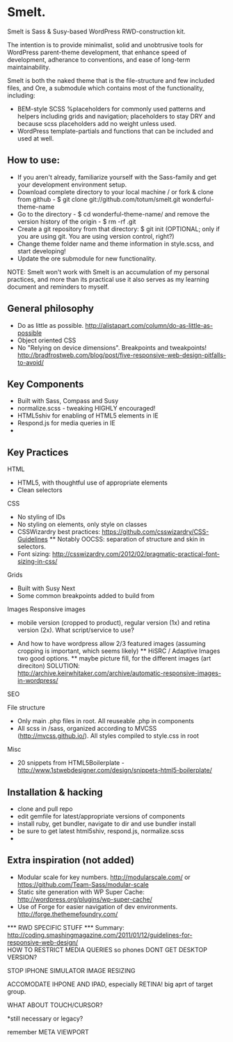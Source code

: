 Smelt.
======

Smelt is Sass & Susy-based WordPress RWD-construction kit.

The intention is to provide minimalist, solid and unobtrusive tools for WordPress parent-theme development, that enhance speed of development, adherance to conventions, and ease of long-term maintainability.


Smelt is both the naked theme that is the file-structure and few included files, and Ore, a submodule which contains most of the functionality, including:
* BEM-style SCSS %placeholders for commonly used patterns and helpers including grids and navigation; placeholders to stay DRY and because scss placeholders add no weight unless used.
* WordPress template-partials and functions that can be included and used at well.


How to use:
--------
* If you aren't already, familiarize yourself with the Sass-family and get your development environment setup.
* Download complete directory to your local machine / or fork & clone from github - $ git clone git://github.com/totum/smelt.git wonderful-theme-name
* Go to the directory - $ cd wonderful-theme-name/ and remove the version history of the origin - $ rm -rf .git
* Create a git repository from that directory: $ git init (OPTIONAL; only if you are using git. You are using version control, right?)
* Change theme folder name and theme information in style.scss, and start developing!
* Update the ore submodule for new functionality.


NOTE: Smelt won't work with
Smelt is an accumulation of my personal practices, and more than its practical use it also serves as my learning document and reminders to myself.


General philosophy
-------
* Do as little as possible. http://alistapart.com/column/do-as-little-as-possible
* Object oriented CSS
* No "Relying on device dimensions". Breakpoints and tweakpoints! http://bradfrostweb.com/blog/post/five-responsive-web-design-pitfalls-to-avoid/


Key Components
-------
* Built with Sass, Compass and Susy
* normalize.scss - tweaking HIGHLY encouraged!
* HTML5shiv for enabling of HTML5 elements in IE
* Respond.js for media queries in IE
* 

Key Practices
-------
HTML
* HTML5, with thoughtful use of appropriate elements
* Clean selectors

CSS
* No styling of IDs
* No styling on elements, only style on classes
* CSSWizardry best practices: https://github.com/csswizardry/CSS-Guidelines
** Notably OOCSS: separation of structure and skin in selectors.
* Font sizing: http://csswizardry.com/2012/02/pragmatic-practical-font-sizing-in-css/

Grids
* Built with Susy Next
* Some common breakpoints added to build from

Images
Responsive images
- mobile version (cropped to product), regular version (1x) and retina version (2x). What script/service to use?
* And how to have wordpress allow 2/3 featured images (assuming cropping is important, which seems likely)
** HiSRC / Adaptive Images two good options.
** maybe picture fill, for the different images (art direciton)
SOLUTION: http://archive.keirwhitaker.com/archive/automatic-responsive-images-in-wordpress/  


SEO



File structure
* Only main .php files in root. All reuseable .php in components
* All scss in /sass, organized according to MVCSS (http://mvcss.github.io/). All styles compiled to style.css in root

Misc
* 20 snippets from HTML5Boilerplate - http://www.1stwebdesigner.com/design/snippets-html5-boilerplate/


Installation & hacking
-------
* clone and pull repo
* edit gemfile for latest/appropriate versions of components
* install ruby, get bundler, navigate to dir and use bundler install
* be sure to get latest html5shiv, respond.js, normalize.scss
*



Extra inspiration (not added)
-------
* Modular scale for key numbers. http://modularscale.com/ or https://github.com/Team-Sass/modular-scale
* Static site generation with WP Super Cache: http://wordpress.org/plugins/wp-super-cache/
* Use of Forge for easier navigation of dev environments. http://forge.thethemefoundry.com/





*** RWD SPECIFIC STUFF ***
Summary: http://coding.smashingmagazine.com/2011/01/12/guidelines-for-responsive-web-design/  
HOW TO RESTRICT MEDIA QUERIES so phones DONT GET DESKTOP VERSION?



STOP IPHONE SIMULATOR IMAGE RESIZING 


ACCOMODATE IHPONE AND IPAD, especially RETINA! big aprt of target group.


WHAT ABOUT TOUCH/CURSOR?

*still necessary or legacy?


remember META VIEWPORT

